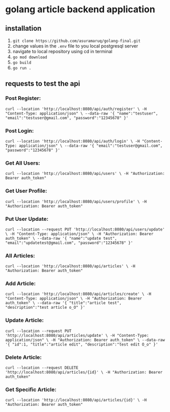 # golang article backend application

## installation

1. `git clone https://github.com/asuramaruq/golang-final.git`
2. change values in the `.env` file to you local postgresql server
3. navigate to local repository using cd in terminal
4. `go mod download`
5. `go build`
6. `go run .`

## requests to test the api

### Post Register:

`curl --location 'http://localhost:8080/api/auth/register' \
-H "Content-Type: application/json" \
--data-raw '{
    "name":"testuser",
    "email":"testuser@gmail.com",
    "password":"12345678"
}'`

### Post Login:

`curl --location 'http://localhost:8080/api/auth/login' \
-H "Content-Type: application/json" \
--data-raw '{
    "email":"testuser@gmail.com",
    "password":"12345678"
}'`

### Get All Users:

`curl --location 'http://localhost:8080/api/users' \
-H "Authorization: Bearer auth_token"`

### Get User Profile:

`curl --location 'http://localhost:8080/api/users/profile' \
-H "Authorization: Bearer auth_token"`

### Put User Update:

`curl --location --request PUT 'http://localhost:8080/api/users/update' \
-H "Content-Type: application/json" \
-H "Authorization: Bearer auth_token" \
--data-raw '{
    "name":"update test",
    "email":"updatetest@gmail.com",
    "password":"12345678"
}'
`
### All Articles:

`curl --location 'http://localhost:8080/api/articles' \
-H "Authorization: Bearer auth_token"`

### Add Article:

`curl --location 'http://localhost:8080/api/articles/create' \
-H "Content-Type: application/json" \
-H "Authorization: Bearer auth_token" \
--data-raw '{
    "title":"article test",
    "description":"test article o_O"
}'`

### Update Article:

`curl --location --request PUT 'http://localhost:8080/api/articles/update' \
-H "Content-Type: application/json" \
-H "Authorization: Bearer auth_token" \
--data-raw '{
    "id":1,
    "title":"article edit",
    "description":"test edit O_o"
}'`

### Delete Article:

`curl --location --request DELETE 'http://localhost:8080/api/articles/{id}' \
-H "Authorization: Bearer auth_token"`

### Get Specific Article:

`curl --location 'http://localhost:8080/api/articles/{id}' \
-H "Authorization: Bearer auth_token"`
